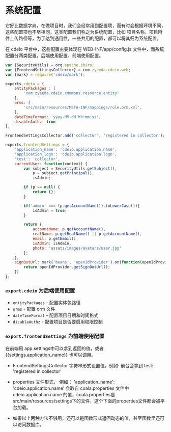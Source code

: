 # 系统配置
它好比数据字典，在做项目时，我们会经常用到配置项，而有时会根据环境不同，这些配置项也不尽相同，这类配置我们称之为系统配置，比如 项目名称，项目附件上传路径等，为了达到通用性，一些共用的配置，都可以将其归为系统配置。

在 cdeio 平台中，这些配置主要体现在 WEB-INF/app/config.js 文件中，而系统配置分两类配置，后端使用配置、前端使用配置。

```js
var {SecurityUtils} = org.apache.shiro;
var {FrontendSettingsCollector} = com.zyeeda.cdeio.web;
var {mark} = require('cdeio/mark');

exports.cdeio = {
    entityPackages : [
        'com.zyeeda.cdeio.commons.resource.entity'
    ],
    orms: [
        'src/main/resources/META-INF/mappings/role.orm.xml',
    ],
    dateTimeFormat: 'yyyy-MM-dd hh:mm:ss',
    disableAuthz: true
};

FrontendSettingsCollector.add('collector', 'registered in collector');

exports.frontendSettings = {
    'application_name': 'cdeio.application.name',
    'application_logo': 'cdeio.application.logo',
    'test': 'collector',
    currentUser: function(context) {
        var subject = SecurityUtils.getSubject(),
            p = subject.getPrincipal(),
            isAdmin;

        if (p == null) {
            return {};
        }

        if('admin' === (p.getAccountName()).toLowerCase()){
            isAdmin = true;
        }

        return {
            accountName: p.getAccountName(),
            realName: p.getRealName() || p.getAccountName(),
            email: p.getEmail(),
            isAdmin: isAdmin,
            photo: 'assets/images/avatars/user.jpg'
        };
    },
    signOutUrl: mark('beans', 'openIdProvider').on(function(openIdProvider, context) {
        return openIdProvider.getSignOutUrl();
    })
};

```

### `export.cdeio` 为后端使用配置
* `entityPackages` - 配置实体包路径
* `orms` - 配置 orm 文件
* `dateTimeFormat` - 配置项目日期和时间格式
* `disableAuthz` - 配置项目是否要启用权限控制

### `export.frontendSettings` 为前端使用配置
在前端用 app.settings中可以拿到返回的值，或者 {{settings.application_name}} 也可以调用。
* FrontendSettingsCollector 字符串形式设置值，例如: 前台会拿到 test: 'registered in collector'

* properties 文件形式， 例如： 'application_name': 'cdeio.application.name' 会取自 coala.properties 文件中 cdeio.application.name 的值，coala.properties是 src/main/resources/settings下的文件，这个下面的properties文件都会被平台加载。

* 如果以上两种方法不够用，还可以是函数形式返回动态的值，甚至函数里还可以访问数据库。
